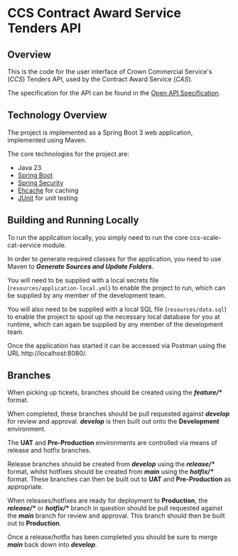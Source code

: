 CCS Contract Award Service Tenders API
===========

Overview
--------
This is the code for the user interface of Crown Commercial Service's (_CCS_)
Tenders API, used by the Contract Award Service (_CAS_).

The specification for the API can be found in the [Open API Specification][].

Technology Overview
---------
The project is implemented as a Spring Boot 3 web application, implemented using Maven.

The core technologies for the project are:

* Java 23
* [Spring Boot][]
* [Spring Security][]
* [Ehcache][] for caching
* [JUnit][] for unit testing

Building and Running Locally
----------------------------
To run the application locally, you simply need to run the core ccs-scale-cat-service module.

In order to generate required classes for the application, you need to use Maven to _**Generate Sources and Update Folders**_.

You will need to be supplied with a local secrets file (`resources/application-local.yml`) to enable the project to run, which can be supplied by any member of the development team.

You will also need to be supplied with a local SQL file (`resources/data.sql`) to enable the project to spool up the necessary local database for you at runtime, which can again be supplied by any member of the development team.

Once the application has started it can be accessed via Postman using the URL http://localhost:8080/.

Branches
--------
When picking up tickets, branches should be created using the **_feature/*_** format.

When completed, these branches should be pull requested against _**develop**_ for review and approval.  _**develop**_ is then built out onto the **Development** environment.

The **UAT** and **Pre-Production** environments are controlled via means of release and hotfix branches.

Release branches should be created from _**develop**_ using the **_release/*_** format, whilst hotfixes should be created from _**main**_ using the **_hotfix/*_** format.  These branches can then be built out to **UAT** and **Pre-Production** as appropriate.

When releases/hotfixes are ready for deployment to **Production**, the **_release/*_** or **_hotfix/*_** branch in question should be pull requested against the _**main**_ branch for review and approval.  This branch should then be built out to **Production**.

Once a release/hotfix has been completed you should be sure to merge _**main**_ back down into _**develop**_.

[Spring Boot]: https://spring.io/projects/spring-boot
[Spring Security]: https://spring.io/projects/spring-security
[JUnit]: https://junit.org/junit5/
[Ehcache]: https://www.ehcache.org/
[Open API Specification]: https://github.com/Crown-Commercial-Service/ccs-scale-api-definitions/blob/master/cat/CaT-service.yaml
